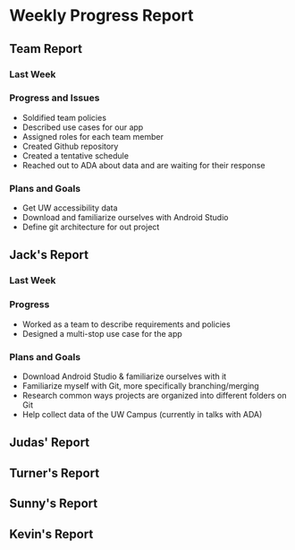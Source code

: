 # Weekly Progress Report
## Team Report
### Last Week
### Progress and Issues
* Soldified team policies
* Described use cases for our app
* Assigned roles for each team member
* Created Github repository
* Created a tentative schedule
* Reached out to ADA about data and are waiting for their response
### Plans and Goals
* Get UW accessibility data
* Download and familiarize ourselves with Android Studio
* Define git architecture for out project
## Jack's Report
### Last Week
### Progress
* Worked as a team to describe requirements and policies
* Designed a multi-stop use case for the app
### Plans and Goals
* Download Android Studio & familiarize ourselves with it
* Familiarize myself with Git, more specifically branching/merging
* Research common ways projects are organized into different folders on Git
* Help collect data of the UW Campus (currently in talks with ADA)
## Judas' Report
## Turner's Report
## Sunny's Report
## Kevin's Report
